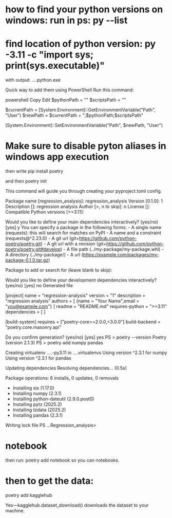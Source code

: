 #  how to find your python versions on windows: run in ps: py --list

# find location of python version: py -3.11 -c "import sys; print(sys.executable)"
with output: ....python.exe


Quick way to add them using PowerShell
Run this command:

powershell
Copy
Edit
$pythonPath = ""
$scriptsPath = ""

$currentPath = [System.Environment]::GetEnvironmentVariable("Path", "User")
$newPath = $currentPath + ";$pythonPath;$scriptsPath"

[System.Environment]::SetEnvironmentVariable("Path", $newPath, "User")


# Make sure to disable pyton aliases in windows app execution 


then write pip install poetry

and then poetry init

This command will guide you through creating your pyproject.toml config.

Package name [regression_analysis]:  regression_analysis
Version [0.1.0]:  1
Description []:  regression analysis
Author [>, n to skip]:  n
License []:  
Compatible Python versions [>=3.11]:  

Would you like to define your main dependencies interactively? (yes/no) [yes] y
        You can specify a package in the following forms:
          - A single name (requests): this will search for matches on PyPI
          - A name and a constraint (requests@^2.23.0)
          - A git url (git+https://github.com/python-poetry/poetry.git)
          - A git url with a revision         (git+https://github.com/python-poetry/poetry.git#develop)
          - A file path (../my-package/my-package.whl)
          - A directory (../my-package/)
          - A url (https://example.com/packages/my-package-0.1.0.tar.gz)

Package to add or search for (leave blank to skip):

Would you like to define your development dependencies interactively? (yes/no) [yes] no
Generated file

[project]
name = "regression-analysis"
version = "1"
description = "regression analysis"
authors = [
    {name = "Your Name",email = "you@example.com"}
]
readme = "README.md"
requires-python = ">=3.11"
dependencies = [
]


[build-system]
requires = ["poetry-core>=2.0.0,<3.0.0"]
build-backend = "poetry.core.masonry.api"


Do you confirm generation? (yes/no) [yes] yes
PS > poetry --version
Poetry (version 2.1.3)
PS > poetry add numpy pandas
>>
Creating virtualenv ....-py3.11 in ....virtualenvs
Using version ^2.3.1 for numpy
Using version ^2.3.1 for pandas

Updating dependencies
Resolving dependencies... (0.5s)

Package operations: 6 installs, 0 updates, 0 removals

  - Installing six (1.17.0)
  - Installing numpy (2.3.1)
  - Installing python-dateutil (2.9.0.post0)
  - Installing pytz (2025.2)
  - Installing tzdata (2025.2)
  - Installing pandas (2.3.1)

Writing lock file
PS ...Regression_analysis> 


# notebook
then run: poetry add notebook so you can notebooks. 

# then to get the data:
poetry add kagglehub

Yes—kagglehub.dataset_download() downloads the dataset to your machine.


